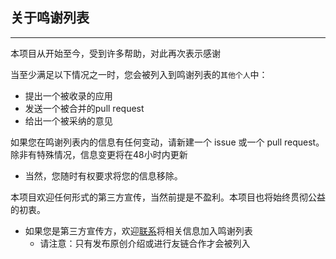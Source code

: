 ## 关于鸣谢列表

---

本项目从开始至今，受到许多帮助，对此再次表示感谢

当至少满足以下情况之一时，您会被列入到鸣谢列表的`其他个人`中：
* 提出一个被收录的应用
* 发送一个被合并的pull request
* 给出一个被采纳的意见

如果您在鸣谢列表内的信息有任何变动，请新建一个 issue 或一个 pull request。除非有特殊情况，信息变更将在48小时内更新
* 当然，您随时有权要求将您的信息移除。

本项目欢迎任何形式的第三方宣传，当然前提是不盈利。本项目也将始终贯彻公益的初衷。
* 如果您是第三方宣传方，欢迎[联系](mailto:public@amazingapps.org)将相关信息加入鸣谢列表
    * 请注意：只有发布原创介绍或进行友链合作才会被列入
